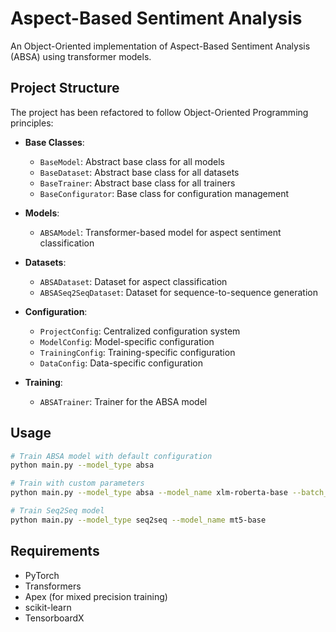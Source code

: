 # Aspect-Based Sentiment Analysis

An Object-Oriented implementation of Aspect-Based Sentiment Analysis (ABSA) using transformer models.

## Project Structure

The project has been refactored to follow Object-Oriented Programming principles:

- **Base Classes**:
  - `BaseModel`: Abstract base class for all models
  - `BaseDataset`: Abstract base class for all datasets
  - `BaseTrainer`: Abstract base class for all trainers
  - `BaseConfigurator`: Base class for configuration management

- **Models**:
  - `ABSAModel`: Transformer-based model for aspect sentiment classification

- **Datasets**:
  - `ABSADataset`: Dataset for aspect classification
  - `ABSASeq2SeqDataset`: Dataset for sequence-to-sequence generation

- **Configuration**:
  - `ProjectConfig`: Centralized configuration system
  - `ModelConfig`: Model-specific configuration
  - `TrainingConfig`: Training-specific configuration
  - `DataConfig`: Data-specific configuration

- **Training**:
  - `ABSATrainer`: Trainer for the ABSA model

## Usage

```bash
# Train ABSA model with default configuration
python main.py --model_type absa

# Train with custom parameters
python main.py --model_type absa --model_name xlm-roberta-base --batch_size 32 --lr 3e-5 --epochs 30

# Train Seq2Seq model
python main.py --model_type seq2seq --model_name mt5-base
```

## Requirements

- PyTorch
- Transformers
- Apex (for mixed precision training)
- scikit-learn
- TensorboardX
